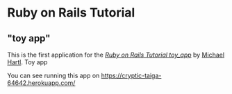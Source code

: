 # Ruby on Rails Tutorial

## "toy app"

This is the first application for the
[*Ruby on Rails Tutorial toy_app*](https://railstutorial.jp/chapters/toy_app)
by [Michael Hartl](http://www.michaelhartl.com/). Toy app

You can see running this app on https://cryptic-taiga-64642.herokuapp.com/


